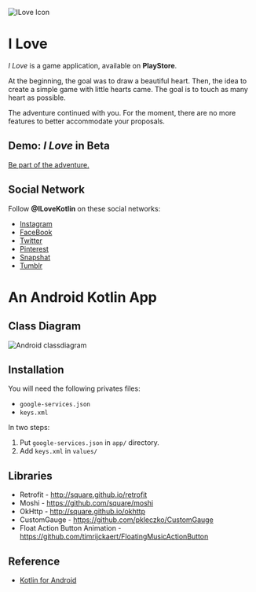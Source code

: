![ILove Icon][]

# I Love
_I Love_ is a game application, available on __PlayStore__.

At the beginning, the goal was to draw a beautiful heart.
Then, the idea to create a simple game with little hearts came. The goal is to touch as many heart as possible.

The adventure continued with you.
For the moment, there are no more features to better accommodate your proposals.


## Demo: _I Love_ in Beta
[Be part of the adventure.](https://www.chillcoding.com/app/ilove/)

## Social Network

Follow __@ILoveKotlin__ on these social networks:
+ [Instagram](https://www.instagram.com/ilovekotlin/)
+ [FaceBook](https://www.facebook.com/ilovekotlin/)
+ [Twitter](https://twitter.com/ILovekotlin/)
+ [Pinterest](https://www.pinterest.fr/ilovekotlin/)
+ [Snapshat](https://www.snapchat.com/add/ilovekotlin)
+ [Tumblr](https://www.tumblr.com/blog/ilovekotlin)

# An Android Kotlin App

## Class Diagram
![Android classdiagram][]

## Installation

You will need the following privates files:
 * `google-services.json`
 * `keys.xml`

In two steps:
1. Put `google-services.json` in `app/` directory.
2. Add `keys.xml` in `values/`

## Libraries

* Retrofit - http://square.github.io/retrofit
* Moshi - https://github.com/square/moshi
* OkHttp - http://square.github.io/okhttp
* CustomGauge - https://github.com/pkleczko/CustomGauge
* Float Action Button Animation - https://github.com/timrijckaert/FloatingMusicActionButton

## Reference

* [Kotlin for Android](https://gitlab.com/chillcoding-at-the-beach/kotlin-for-android)

[Android classdiagram]:
https://raw.githubusercontent.com/chillcoding-at-the-beach/my-cute-heart/master/assets/ILoveClassDiagram.png
[ILove Icon]:
https://raw.githubusercontent.com/chillcoding-at-the-beach/my-cute-heart/master/assets/ic_launcher-web.png

